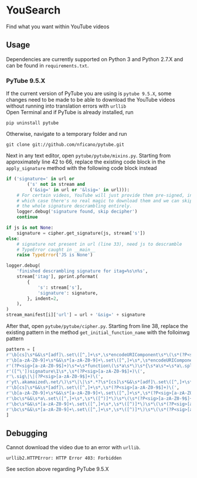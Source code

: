 # YouSearch
Find what you want within YouTube videos

## Usage
Dependencies are currently supported on Python 3 and Python 2.7.X and can be found in `requirements.txt`.

### PyTube 9.5.X
If the current version of PyTube you are using is `pytube 9.5.X`, some changes need to be made to be able to download the YouTube videos without running into translation errors with `urllib` <br>
Open Terminal and if PyTube is already installed, run
```
pip uninstall pytube
```
Otherwise, navigate to a temporary folder and run
```
git clone git://github.com/nficano/pytube.git
```
Next in any text editor, open `pytube/pytube/mixins.py`. Starting from approximately line 42 to 66, replace the existing code block in the `apply_signature` method with the following code block instead
```python
if ('signature=' in url or 
        ('s' not in stream and 
         ('&sig=' in url or '&lsig=' in url))):
    # For certain videos, YouTube will just provide them pre-signed, in
    # which case there's no real magic to download them and we can skip
    # the whole signature descrambling entirely.
    logger.debug('signature found, skip decipher')
    continue

if js is not None:
    signature = cipher.get_signature(js, stream['s'])
else:
    # signature not present in url (line 33), need js to descramble
    # TypeError caught in __main__
    raise TypeError('JS is None')

logger.debug(
    'finished descrambling signature for itag=%s\n%s',
    stream['itag'], pprint.pformat(
        {
            's': stream['s'],
            'signature': signature,
        }, indent=2,
    ),
)
stream_manifest[i]['url'] = url + '&sig=' + signature
``` 
After that, open `pytube/pytube/cipher.py`. Starting from line 38, replace the existing pattern in the method `get_initial_function_name` with the folloinwg pattern
```python
pattern = [
r'\b[cs]\s*&&\s*[adf]\.set\([^,]+\s*,\s*encodeURIComponent\s*\(\s*(?P<sig>[a-zA-Z0-9$]+)\(',
r'\b[a-zA-Z0-9]+\s*&&\s*[a-zA-Z0-9]+\.set\([^,]+\s*,\s*encodeURIComponent\s*\(\s*(?P<sig>[a-zA-Z0-9$]+)\(',
r'(?P<sig>[a-zA-Z0-9$]+)\s*=\s*function\(\s*a\s*\)\s*{\s*a\s*=\s*a\.split\(\s*""\s*\)',
r'(["\'])signature\1\s*,\s*(?P<sig>[a-zA-Z0-9$]+)\(',
r'\.sig\|\|(?P<sig>[a-zA-Z0-9$]+)\(',
r'yt\.akamaized\.net/\)\s*\|\|\s*.*?\s*[cs]\s*&&\s*[adf]\.set\([^,]+\s*,\s*(?:encodeURIComponent\s*\()?\s*(?P<si$',
r'\b[cs]\s*&&\s*[adf]\.set\([^,]+\s*,\s*(?P<sig>[a-zA-Z0-9$]+)\(',
r'\b[a-zA-Z0-9]+\s*&&\s*[a-zA-Z0-9]+\.set\([^,]+\s*,\s*(?P<sig>[a-zA-Z0-9$]+)\(',
r'\bc\s*&&\s*a\.set\([^,]+\s*,\s*\([^)]*\)\s*\(\s*(?P<sig>[a-zA-Z0-9$]+)\(',
r'\bc\s*&&\s*[a-zA-Z0-9]+\.set\([^,]+\s*,\s*\([^)]*\)\s*\(\s*(?P<sig>[a-zA-Z0-9$]+)\(',
r'\bc\s*&&\s*[a-zA-Z0-9]+\.set\([^,]+\s*,\s*\([^)]*\)\s*\(\s*(?P<sig>[a-zA-Z0-9$]+)\('
]
``` 
## Debugging
Cannot download the video due to an error with `urllib`.
```
urllib2.HTTPError: HTTP Error 403: Forbidden
```
See section above regarding PyTube 9.5.X
